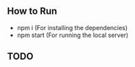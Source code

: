 ## How to Run
- npm i (For installing the dependencies)
- npm start (For running the local server)

## TODO
